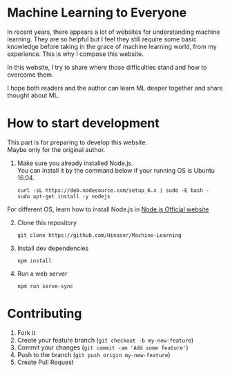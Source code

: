 # Machine Learning to Everyone

In recent years, there appears a lot of websites for understanding machine learning.
They are so helpful but I feel they still require some basic knowledge before taking in the grace of machine learning world, from my experience.
This is why I compose this website.

In this website, I try to share where those difficulties stand and how to overcome them.

I hope both readers and the author can learn ML deeper together and share thought about ML.

# How to start development

This part is for preparing to develop this website.  
Maybe only for the original author.

1. Make sure you already installed Node.js.  
   You can install it by the command below if your running OS is Ubuntu 16.04.
    ```
    curl -sL https://deb.nodesource.com/setup_6.x | sudo -E bash -
    sudo apt-get install -y nodejs
    ```
For different OS, learn how to install Node.js in [Node.js Official website](https://nodejs.org/en/download/package-manager/)

2. Clone this repository
    ```
    git clone https://github.com/Hinaser/Machine-Learning
    ```
3. Install dev dependencies
    ```
    npm install
    ```
4. Run a web server
    ```
    npm run serve-sync
    ```

# Contributing

1. Fork it
2. Create your feature branch
(`git checkout -b my-new-feature`)
3. Commit your changes
(`git commit -am 'Add some feature'`)
4. Push to the branch
(`git push origin my-new-feature`)
5. Create Pull Request
